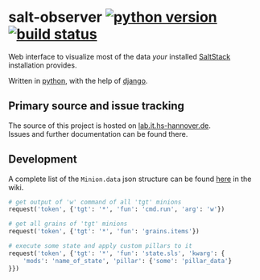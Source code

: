 # salt-observer [![python version](https://img.shields.io/badge/python-3.x-blue.svg)]() [![build status](https://lab.it.hs-hannover.de/django/salt-observer/badges/master/build.svg)](https://lab.it.hs-hannover.de/django/salt-observer/commits/master)

Web interface to visualize most of the data *your* installed [SaltStack](https://docs.saltstack.com/en/latest/) installation provides.

Written in [python](https://www.python.org/), with the help of [django](https://www.djangoproject.com/).

## Primary source and issue tracking

The source of this project is hosted on [lab.it.hs-hannover.de](https://lab.it.hs-hannover.de/django/salt-observer).  
Issues and further documentation can be found there.

## Development

A complete list of the `Minion.data` json structure can be found [here](https://lab.it.hs-hannover.de/django/salt-observer/wikis/minion-data-structure) in the wiki.


```python
# get output of 'w' command of all 'tgt' minions
request('token', {'tgt': '*', 'fun': 'cmd.run', 'arg': 'w'})

# get all grains of 'tgt' minions
request('token', {'tgt': '*', 'fun': 'grains.items'})

# execute some state and apply custom pillars to it
request('token', {'tgt': '*', 'fun': 'state.sls', 'kwarg': {
    'mods': 'name_of_state', 'pillar': {'some': 'pillar_data'}
}})
```

